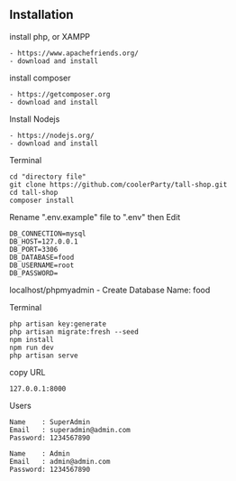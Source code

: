 ## Installation

install php, or XAMPP

    - https://www.apachefriends.org/
    - download and install
    
install composer

    - https://getcomposer.org
    - download and install 

Install Nodejs

    - https://nodejs.org/
    - download and install 

Terminal

    cd "directory file"
    git clone https://github.com/coolerParty/tall-shop.git
    cd tall-shop
    composer install

Rename ".env.example" file to ".env" then Edit 
    
    DB_CONNECTION=mysql
    DB_HOST=127.0.0.1
    DB_PORT=3306
    DB_DATABASE=food
    DB_USERNAME=root
    DB_PASSWORD=

localhost/phpmyadmin
    - Create Database Name: food
  
Terminal

    php artisan key:generate
    php artisan migrate:fresh --seed    
    npm install
    npm run dev
    php artisan serve

copy URL

    127.0.0.1:8000
        
Users

    Name    : SuperAdmin
    Email   : superadmin@admin.com
    Password: 1234567890
    
    Name    : Admin
    Email   : admin@admin.com
    Password: 1234567890
    